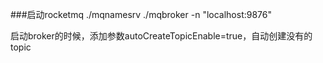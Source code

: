 ###启动rocketmq
./mqnamesrv
./mqbroker -n "localhost:9876"

启动broker的时候，添加参数autoCreateTopicEnable=true，自动创建没有的topic
